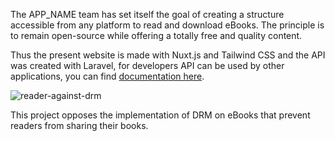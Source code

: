 The APP_NAME team has set itself the goal of creating a structure accessible from any platform to read and download eBooks. The principle is to remain open-source while offering a totally free and quality content.

Thus the present website is made with Nuxt.js and Tailwind CSS and the API was created with Laravel, for developers API can be used by other applications, you can find [documentation here](ROUTE_DOCS).

![reader-against-drm](IMAGE/about-reader-against-drm.webp)

This project opposes the implementation of DRM on eBooks that prevent readers from sharing their books.

